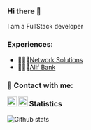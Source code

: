 ### Hi there 👋
I am a FullStack developer
<!--
**sc0der/sc0der** is a ✨ _special_ ✨ repository because its `README.md` (this file) appears on your GitHub profile.

Here are some ideas to get you started:

- 🔭 I’m currently working on ...
- 🌱 I’m currently learning ...
- 👯 I’m looking to collaborate on ...
- 🤔 I’m looking for help with ...
- 💬 Ask me about ...
- 📫 How to reach me: ...
- 😄 Pronouns: ...
- ⚡ Fun fact: ...
-->
### Experiences:
- 👨🏻‍💻[Network Solutions](http://nets.tj)
- 👨🏻‍💻[Alif Bank](http://alif.tj)

### 📱 Contact with me:

[<img align="left" alt="@sc0der | Telegram" width="22px" src="https://img.icons8.com/color/2x/telegram-app--v3.png 2x" />](https://t.me/sc0der/)
[<img align="left" alt="@_sc0der | Twitter" width="22px" src="https://cdn.jsdelivr.net/npm/simple-icons@3.5.0/icons/twitter.svg" />](https://twitter.com/_sc0der)

### Statistics

![Github stats](https://github-readme-stats.vercel.app/api?username=sc0der&count_private=true&title_color=007AFF&bg_color=25262B&icon_color=007AFF&show_icons=true&text_color=FFFFFF&include_all_commits=true)
